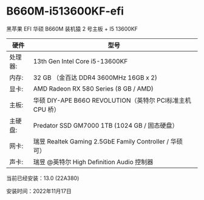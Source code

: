 # B660M-i513600KF-efi
黑苹果 EFI  华硕 B660M 装机猿 2 号主板 + I5 13600KF


| 硬件 | 型号                            |
| ------- | ------------------------------------------------------------ |
| 处理器: | 13th Gen Intel Core i5-13600KF                               |
| 内存:   | 32 GB （金百达 DDR4 3600MHz 16GB x 2)                        |
| 显卡:   | AMD Radeon RX 580 Series (8 GB / AMD)                        |
| 主板:   | 华硕 DIY-APE B66O REVOLUTION（英特尔 PCI标准主机 CPU 桥）    |
| 主硬盘:   | Predator SSD GM7000 1TB (1024 GB / 固态硬盘）    |
| 网卡:   | 瑞昱 Realtek Gaming 2.5GbE Family Controller / 华硕<br/>可） |
| 声卡:   | 瑞昱 @英特尔 High Definition Audio 控制器                    |


当前已经安装：13.0 (22A380)

安装时间：2022年11月17日
